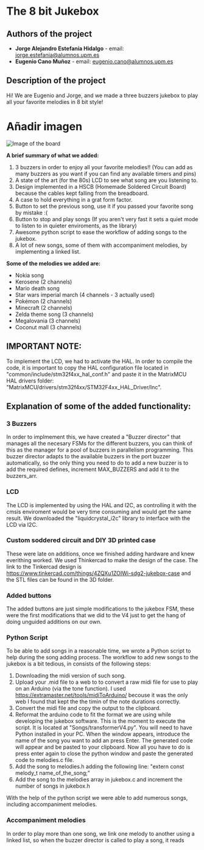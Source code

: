# The 8 bit Jukebox

## Authors of the project

* **Jorge Alejandro Estefanía Hidalgo** - email: [jorge.estefania@alumnos.upm.es](mailto:jorge.estefania@alumnos.upm.es)
* **Eugenio Cano Muñoz** - email: [eugenio.cano@alumnos.upm.es](mailto:eugenio.cano@alumnos.upm.es)

## Description of the project

Hi! We are Eugenio and Jorge, and we made a three buzzers jukebox to play all your favorite melodies in 8 bit style!

# Añadir imagen
![Image of the board]()

**A brief summary of what we added:**

1. 3 buzzers in order to enjoy all your favorite melodies!! (You can add as many buzzers as you want if you can find any available timers and pins)
2. A state of the art (for the 80s) LCD to see what song are you listening to.
3. Design implemented in a HSCB (Homemade Soldered Circuit Board) because the cables kept falling from the breadboard.
4. A case to hold everything in a grat form factor.
5. Button to set the previous song, use it if you passed your favorite song by mistake :(
6. Button to stop and play songs (If you aren't very fast it sets a quiet mode to listen to in quieter enviroments, as the library)
7. Awesome python script to ease the workflow of adding songs to the jukebox.
8. A lot of new songs, some of them with accompaniment melodies, by implementing a linked list.

**Some of the melodies we added are:**

- Nokia song
- Kerosene (2 channels)
- Mario death song
- Star wars imperial march (4 channels - 3 actually used)
- Pokémon (2 channels)
- Minecraft (2 channels)
- Zelda theme song (3 channels)
- Megalovania (3 channels)
- Coconut mall (3 channels)

## IMPORTANT NOTE:
To implement the LCD, we had to activate the HAL. In order to compile the code, it is important to copy the HAL configuration file located in "common/include/stm32f4xx_hal_conf.h" and paste it in the MatrixMCU HAL drivers folder: "MatrixMCU/drivers/stm32f4xx/STM32F4xx_HAL_Driver/Inc".

## Explanation of some of the added functionality:

### 3 Buzzers

In order to implmement this, we have created a "Buzzer director" that manages all the necesary FSMs for the different buzzers, you can think of this as the manager for a pool of buzzers in parallelism programming. This buzzer director adapts to the available buzzers in the port buzzer automatically, so the only thing you need to do to add a new buzzer is to add the required defines, increment MAX_BUZZERS and add it to the buzzers_arr.

### LCD

The LCD is implemented by using the HAL and I2C, as controlling it with the cmsis enviroment would be very time consuming and would get the same result.
We downloaded the "liquidcrystal_i2c" library to interface with the LCD via I2C.
### Custom soddered circuit and DIY 3D printed case

These were late on additions, once we finished adding hardware and knew everithing worked. We used Thinkercad to make the design of the case. The link to the Tinkercad design is https://www.tinkercad.com/things/4ZQXu1ZOIWi-sdg2-jukebox-case and the STL files can be found in the 3D folder.

### Added buttons

The added buttons are just simple modifications to the jukebox FSM, these were the first modifications that we did to the V4 just to get the hang of doing unguided additions on our own.

### Python Script
To be able to add songs in a reasonable time, we wrote a Python script to help during the song adding process.
The workflow to add new songs to the jukebox is a bit tedious, in consists of the following steps:
1. Downloading the midi version of such song.
2. Upload your .mid file to a web to to convert a raw midi file for use to play on an Arduino (via the tone function). I used https://extramaster.net/tools/midiToArduino/ becouse it was the only web I found that kept the the timin of the note durations correctly.
3. Convert the midi file and copy the output to the clipboard.
4. Reformat the arduino code to fit the format we are using while developing the jukebox software. 
This is the moment to execute the script. It is located at "Songs/transformerV4.py". You will need to have Python installed in your PC.
When the window appears, introduce the name of the song you want to add an press Enter. The generated code will appear and be pasted to your clipboard.
Now all you have to do is press enter again to close the python window and paste the generated code to melodies.c file.
5. Add the song to melodies.h adding the following line: "extern const melody_t name_of_the_song;"
6. Add the song to the melodies array in jukebox.c and increment the number of songs in jukebox.h

With the help of the python script we were able to add numerous songs, including accompaniment melodies.

### Accompaniment melodies
In order to play more than one song, we link one melody to another using a linked list, so when the buzzer director is called to play a song, it reads 